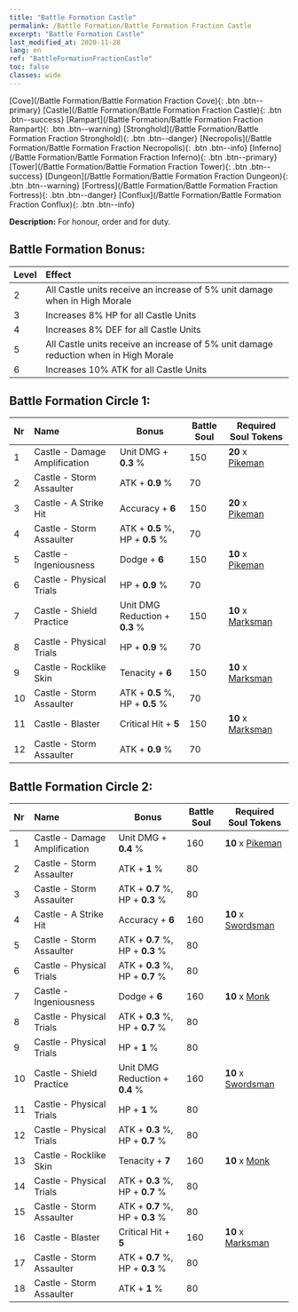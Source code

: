 ```yaml
---
title: "Battle Formation Castle"
permalink: /Battle Formation/Battle Formation Fraction Castle
excerpt: "Battle Formation Castle"
last_modified_at: 2020-11-28
lang: en
ref: "BattleFormationFractionCastle"
toc: false
classes: wide
---
```

 [Cove](/Battle Formation/Battle Formation Fraction Cove){: .btn .btn--primary} [Castle](/Battle Formation/Battle Formation Fraction Castle){: .btn .btn--success} [Rampart](/Battle Formation/Battle Formation Fraction Rampart){: .btn .btn--warning} [Stronghold](/Battle Formation/Battle Formation Fraction Stronghold){: .btn .btn--danger} [Necropolis](/Battle Formation/Battle Formation Fraction Necropolis){: .btn .btn--info} [Inferno](/Battle Formation/Battle Formation Fraction Inferno){: .btn .btn--primary} [Tower](/Battle Formation/Battle Formation Fraction Tower){: .btn .btn--success} [Dungeon](/Battle Formation/Battle Formation Fraction Dungeon){: .btn .btn--warning} [Fortress](/Battle Formation/Battle Formation Fraction Fortress){: .btn .btn--danger} [Conflux](/Battle Formation/Battle Formation Fraction Conflux){: .btn .btn--info} 

  **Description:** For honour, order and for duty.

## Battle Formation Bonus:

  | Level |         Effect        |
  |:------|:---------------------|
  | 2 | All Castle units receive an increase of 5% unit damage when in High Morale |
  | 3 | Increases 8% HP for all Castle Units |
  | 4 | Increases 8% DEF for all Castle Units |
  | 5 | All Castle units receive an increase of 5% unit damage reduction when in High Morale |
  | 6 | Increases 10% ATK for all Castle Units |

## Battle Formation Circle 1:

  |  Nr  |         Name        |  Bonus  | Battle Soul  |  Required Soul Tokens |
  |:-----|:--------------------|---------|-----------------|----------------|
  | 1 | Castle - Damage Amplification | Unit DMG + **0.3** % | 150 |  **20** x [Pikeman](/units/Pikeman) |
  | 2 | Castle - Storm Assaulter | ATK + **0.9** % | 70 |   |
  | 3 | Castle - A Strike Hit | Accuracy + **6**  | 150 |  **20** x [Pikeman](/units/Pikeman) |
  | 4 | Castle - Storm Assaulter | ATK + **0.5** %, HP + **0.5** % | 70 |   |
  | 5 | Castle - Ingeniousness | Dodge + **6**  | 150 |  **10** x [Pikeman](/units/Pikeman) |
  | 6 | Castle - Physical Trials | HP + **0.9** % | 70 |   |
  | 7 | Castle - Shield Practice | Unit DMG Reduction + **0.3** % | 150 |  **10** x [Marksman](/units/Marksman) |
  | 8 | Castle - Physical Trials | HP + **0.9** % | 70 |   |
  | 9 | Castle - Rocklike Skin | Tenacity + **6**  | 150 |  **10** x [Marksman](/units/Marksman) |
  | 10 | Castle - Storm Assaulter | ATK + **0.5** %, HP + **0.5** % | 70 |   |
  | 11 | Castle - Blaster | Critical Hit + **5**  | 150 |  **10** x [Marksman](/units/Marksman) |
  | 12 | Castle - Storm Assaulter | ATK + **0.9** % | 70 |   |
  


## Battle Formation Circle 2:

  |  Nr  |         Name        |  Bonus  | Battle Soul  |  Required Soul Tokens |
  |:-----|:--------------------|---------|-----------------|----------------|
  | 1 | Castle - Damage Amplification | Unit DMG + **0.4** % | 160 |  **10** x [Pikeman](/units/Pikeman) |
  | 2 | Castle - Storm Assaulter | ATK + **1** % | 80 |   |
  | 3 | Castle - Storm Assaulter | ATK + **0.7** %, HP + **0.3** % | 80 |   |
  | 4 | Castle - A Strike Hit | Accuracy + **6**  | 160 |  **10** x [Swordsman](/units/Swordsman) |
  | 5 | Castle - Storm Assaulter | ATK + **0.7** %, HP + **0.3** % | 80 |   |
  | 6 | Castle - Physical Trials | ATK + **0.3** %, HP + **0.7** % | 80 |   |
  | 7 | Castle - Ingeniousness | Dodge + **6**  | 160 |  **10** x [Monk](/units/Monk) |
  | 8 | Castle - Physical Trials | ATK + **0.3** %, HP + **0.7** % | 80 |   |
  | 9 | Castle - Physical Trials | HP + **1** % | 80 |   |
  | 10 | Castle - Shield Practice | Unit DMG Reduction + **0.4** % | 160 |  **10** x [Swordsman](/units/Swordsman) |
  | 11 | Castle - Physical Trials | HP + **1** % | 80 |   |
  | 12 | Castle - Physical Trials | ATK + **0.3** %, HP + **0.7** % | 80 |   |
  | 13 | Castle - Rocklike Skin | Tenacity + **7**  | 160 |  **10** x [Monk](/units/Monk) |
  | 14 | Castle - Physical Trials | ATK + **0.3** %, HP + **0.7** % | 80 |   |
  | 15 | Castle - Storm Assaulter | ATK + **0.7** %, HP + **0.3** % | 80 |   |
  | 16 | Castle - Blaster | Critical Hit + **5**  | 160 |  **10** x [Marksman](/units/Marksman) |
  | 17 | Castle - Storm Assaulter | ATK + **0.7** %, HP + **0.3** % | 80 |   |
  | 18 | Castle - Storm Assaulter | ATK + **1** % | 80 |   |
  

